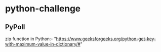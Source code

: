 # python-challenge

## PyPoll
zip function in Python:- "https://www.geeksforgeeks.org/python-get-key-with-maximum-value-in-dictionary/#"
